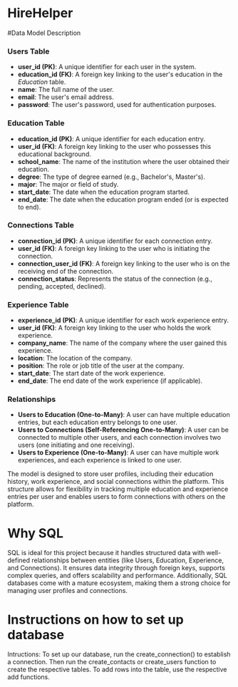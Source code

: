 # HireHelper

#Data Model Description
### Users Table
- **user_id (PK)**: A unique identifier for each user in the system.
- **education_id (FK)**: A foreign key linking to the user's education in the *Education* table.
- **name**: The full name of the user.
- **email**: The user's email address.
- **password**: The user's password, used for authentication purposes.

### Education Table
- **education_id (PK)**: A unique identifier for each education entry.
- **user_id (FK)**: A foreign key linking to the user who possesses this educational background.
- **school_name**: The name of the institution where the user obtained their education.
- **degree**: The type of degree earned (e.g., Bachelor's, Master's).
- **major**: The major or field of study.
- **start_date**: The date when the education program started.
- **end_date**: The date when the education program ended (or is expected to end).

### Connections Table
- **connection_id (PK)**: A unique identifier for each connection entry.
- **user_id (FK)**: A foreign key linking to the user who is initiating the connection.
- **connection_user_id (FK)**: A foreign key linking to the user who is on the receiving end of the connection.
- **connection_status**: Represents the status of the connection (e.g., pending, accepted, declined).

### Experience Table
- **experience_id (PK)**: A unique identifier for each work experience entry.
- **user_id (FK)**: A foreign key linking to the user who holds the work experience.
- **company_name**: The name of the company where the user gained this experience.
- **location**: The location of the company.
- **position**: The role or job title of the user at the company.
- **start_date**: The start date of the work experience.
- **end_date**: The end date of the work experience (if applicable).

### Relationships
- **Users to Education (One-to-Many)**: A user can have multiple education entries, but each education entry belongs to one user.
- **Users to Connections (Self-Referencing One-to-Many)**: A user can be connected to multiple other users, and each connection involves two users (one initiating and one receiving).
- **Users to Experience (One-to-Many)**: A user can have multiple work experiences, and each experience is linked to one user.

The model is designed to store user profiles, including their education history, work experience, and social connections within the platform. This structure allows for flexibility in tracking multiple education and experience entries per user and enables users to form connections with others on the platform.

# Why SQL
SQL is ideal for this project because it handles structured data with well-defined relationships between entities (like Users, Education, Experience, and Connections). It ensures data integrity through foreign keys, supports complex queries, and offers scalability and performance. Additionally, SQL databases come with a mature ecosystem, making them a strong choice for managing user profiles and connections.

# Instructions on how to set up database
Intructions: To set up our database, run the create_connection() to establish a connection. Then run the create_contacts or create_users function to create the respective tables. To add rows into the table, use the respective add functions.
